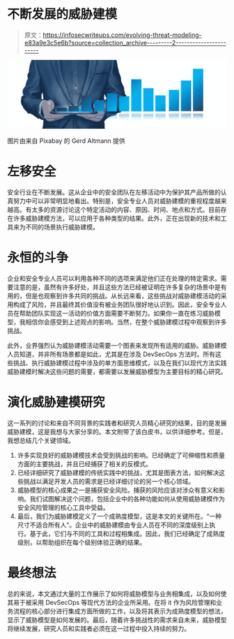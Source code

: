 # 不断发展的威胁建模

> 原文：<https://infosecwriteups.com/evolving-threat-modeling-e83a9e3c5e6b?source=collection_archive---------2----------------------->

![](img/96154c9ebf2a9dec7d0d5c1cf7b54b1f.png)

图片由来自 Pixabay 的 Gerd Altmann 提供

# **左移安全**

安全行业在不断发展。这从企业中的安全团队在左移活动中为保护其产品所做的认真努力中可以非常明显地看出。特别是，安全专业人员对威胁建模的重视程度越来越高。有太多的资源讨论这个特定活动的内容、原因、时间、地点和方式。目前存在许多威胁建模方法，可以应用于各种类型的结果。此外，正在出现新的技术和工具来为不同的场景执行威胁建模。

# **永恒的斗争**

企业和安全专业人员可以利用各种不同的选项来满足他们正在处理的特定需求。需要注意的是，虽然有许多好处，并且这些方法已经被证明在许多复杂的场景中是有用的，但是也观察到许多共同的挑战。从长远来看，这些挑战对威胁建模活动的采用构成了风险，并且最终其价值没有被业务团队很好地认识到。因此，安全专业人员在帮助团队实现这一活动的价值方面需要不断努力。如果你一直在练习威胁模型，我相信你会感受到上述观点的影响。当然，在整个威胁建模过程中观察到许多挑战。

此外，业界强烈认为威胁建模活动需要一个图表来发现所有适用的威胁。威胁建模人员知道，并非所有场景都是如此，尤其是在涉及 DevSecOps 方法时。所有这些挑战、执行威胁建模过程中涉及的单方面思维模式，以及在我们以现代方法实践威胁建模时解决这些问题的需要，都需要以发展威胁模型为主要目标的精心研究。

# **演化威胁建模研究**

这一系列的讨论和来自不同背景的实践者和研究人员精心研究的结果，目的是发展威胁建模，这是我想与大家分享的。本文附带了该白皮书，以供详细参考。但是，我想总结几个关键领域。

1.  许多实现良好的威胁建模技术会受到挑战的影响。已经确定了可伸缩性和质量方面的主要挑战，并且已经捕获了相关的反模式。
2.  已经详细研究了威胁建模的传统实践中的挑战，尤其是图表方法，如何解决这些挑战以满足开发人员的需求是已经详细讨论的另一个核心领域。
3.  威胁模型的核心成果之一是捕获安全风险。捕获的风险应该对涉众有意义和影响。我们试图解决这个问题，包括企业中的各种功能如何从使用威胁建模作为安全风险管理的核心工具中受益。
4.  最后，我们为威胁建模定义了一个成熟度模型，这是本文的关键所在。“一种尺寸不适合所有人”。企业中的威胁建模由专业人员在不同的深度级别上执行。基于此，它们与不同的工具和过程相集成。因此，我们已经确定了成熟度级别，以帮助组织在每个级别体验正确的结果。

# **最终想法**

总的来说，本文通过大量的工作展示了如何将威胁模型与业务相集成，以及如何使其易于被采用 DevSecOps 等现代方法的企业所采用。在将 it 作为风险管理和业务流程的核心部分进行集成方面所做的工作，以及将其表示为成熟度模型的想法，显示了威胁模型是如何发展的。最后，随着许多挑战性的需求来自未来，威胁模型将继续发展，研究人员和实践者必须在这一过程中投入持续的努力。